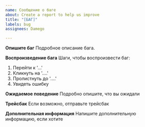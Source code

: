 ```yaml
---
name: Сообщение о баге
about: Create a report to help us improve
title: "[БАГ]"
labels: bug
assignees: Damego

---
```


**Опишите баг**
Подробное описание бага.

**Воспроизведение бага**
Шаги, чтобы воспроизвести баг:
1. Перейти к '...'
2. Кликнуть на '....'
3. Пролистнуть до '....'
4. Увидеть ошибку

**Ожидаемое поведение**
Подробно опишите, что вы ожидали

**Трейсбак**
Если возможно, отправьте трейсбак


**Дополнительная информация**
Напишите дополнительную информацию, если хотите
